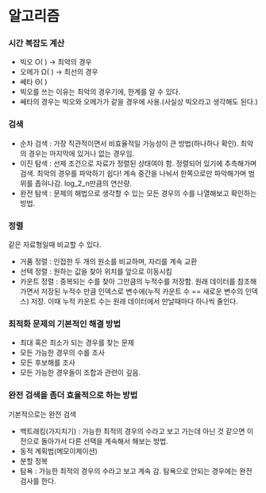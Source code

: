 # 알고리즘

### 시간 복잡도 계산

- 빅오 O( ) -> 최악의 경우
- 오메가 Ω( ) -> 최선의 경우
- 쎄타 Θ( )
- 빅오를 쓰는 이유는 최악의 경우기에, 한계를 알 수 있다.
- 쎄타의 경우는 빅오와 오메가가 같을 경우에 사용.(사실상 빅오라고 생각해도 된다.)



### 검색

- 순차 검색 : 가장 직관적이면서 비효율적일 가능성이 큰 방법(하나하나 확인). 최악의 경우는 마지막에 있거나 없는 경우임.
- 이진 탐색 : 선제 조건으로 자료가 정렬된 상태여야 함. 정렬되어 있기에 추측해가며 검색. 최악의 경우를 파악하기 쉽다! 계속 중간을 나눠서 한쪽으로만 파악해가며 범위를 좁혀나감. log_2_n만큼의 연산량.
- 완전 탐색 : 문제의 해법으로 생각할 수 있는 모든 경우의 수를 나열해보고 확인하는 방법.



### 정렬

같은 자료형일때 비교할 수 있다.

- 거품 정렬 : 인접한 두 개의 원소를 비교하며, 자리를 계속 교환
- 선택 정렬 : 원하는 값을 찾아 위치를 앞으로 이동시킴
- 카운트 정렬 : 중복되는 수를 찾아 그만큼의 누적수를 저장함. 원래 데이터를 참조해가면서 저장된 누적수 만큼 인덱스로 변수에(누적 카운트 수 == 새로운 변수의 인덱스) 저장. 이때 누적 카운트 수는 원래 데이터에서 만날때마다 하나씩 줄인다.



### 최적화 문제의 기본적인 해결 방법

- 최대 혹은 최소가 되는 경우를 찾는 문제
- 모든 가능한 경우의 수를 조사
- 모든 후보해를 조사
- 모든 가능한 경우들이 조합과 관련이 깊음.



### 완전 검색을 좀더 효율적으로 하는 방법

기본적으로는 완전 검색

- 백트래킹(가지치기) : 가능한 최적의 경우의 수라고 보고 가는데 아닌 것 같으면 이전으로 돌아가서 다른 선택을 계속해서 해보는 방법.
- 동적 계획법(메모이제이션)
- 분할 정복
- 탐욕 : 가능한 최적의 경우의 수라고 보고 계속 감. 탐욕으로 안되는 경우에는 완전 검사를 한다.